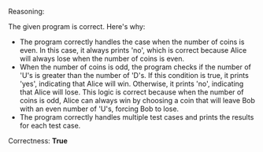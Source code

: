 Reasoning:

The given program is correct. Here's why:

*   The program correctly handles the case when the number of coins is even. In this case, it always prints 'no', which is correct because Alice will always lose when the number of coins is even.
*   When the number of coins is odd, the program checks if the number of 'U's is greater than the number of 'D's. If this condition is true, it prints 'yes', indicating that Alice will win. Otherwise, it prints 'no', indicating that Alice will lose. This logic is correct because when the number of coins is odd, Alice can always win by choosing a coin that will leave Bob with an even number of 'U's, forcing Bob to lose.
*   The program correctly handles multiple test cases and prints the results for each test case.

Correctness: **True**